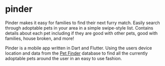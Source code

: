 # pinder

Pinder makes it easy for families to find their next furry match. Easily search through adoptable pets in your area in a simple swipe-style list. Contains details about each pet including if they are good with other pets, good with families, house broken, and more!

Pinder is a mobile app written in Dart and Flutter. Using the users device location and data from the [Pet Finder](https://petfinder.com/) database to find all the currently adoptable pets around the user in an easy to use fashion.
